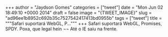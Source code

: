 
+++
author = "Jaydson Gomes"
categories = ["tweet"]
date = "Mon Jun 02 18:49:10 +0000 2014"
draft = false
image = "{TWEET_IMAGE}"
slug = "ad96ee1b8952c692b35c7527542417413bd0955b"
tags = ["tweet"]
title = """Safari suportará WebGL, P..."""
+++
Safari suportará WebGL, Promises, SPDY. Poxa, que legal hein ¬¬ Até o IE saiu na frente.

